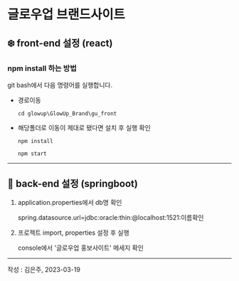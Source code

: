 # 글로우업 브랜드사이트

## :snowflake: front-end 설정 (react)

### npm install 하는 방법

git bash에서 다음 명령어를 실행합니다.

+ 경로이동

      cd glowup\GlowUp_Brand\gu_front

+ 해당폴더로 이동이 제대로 됐다면 설치 후 실행 확인

      npm install
      
      npm start
  
---

## :leaves: back-end 설정 (springboot)

1. application.properties에서 db명 확인

      spring.datasource.url=jdbc:oracle:thin:@localhost:1521:이름확인
      
2. 프로젝트 import, properties 설정 후 실행

    console에서 '글로우업 홍보사이트' 메세지 확인


---
 작성 : 김은주, 2023-03-19
